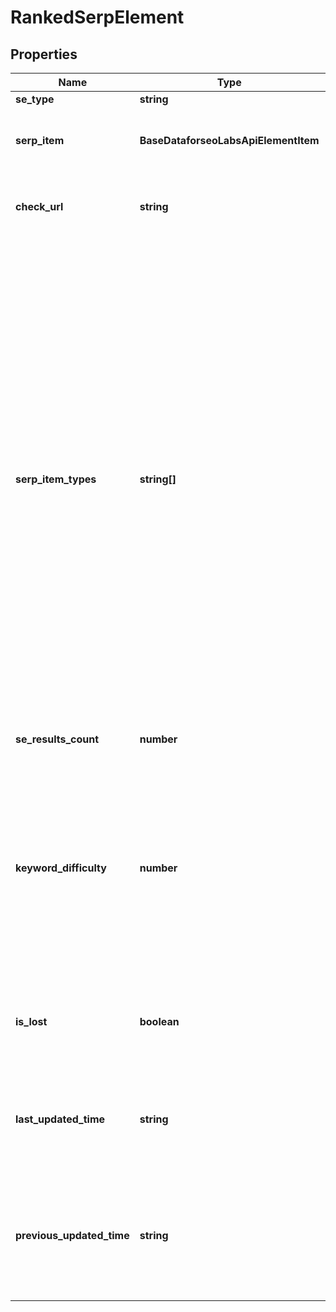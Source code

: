 # RankedSerpElement

## Properties

| Name | Type | Description | Notes |
|------------ | ------------- | ------------- | -------------|
**se_type** | **string** | search engine type |[optional]|
**serp_item** | **BaseDataforseoLabsApiElementItem** | contains data on the SERP element<br>the list of supported SERP elements can be found below |[optional]|
**check_url** | **string** | direct URL to search engine results<br>you can use it to make sure that we provided accurate results |[optional]|
**serp_item_types** | **string[]** | types of search results in SERP<br>contains types of search results (items) found in SERP<br>all possible item types can be found here, they include:<br>answer_box, app, carousel, multi_carousel, featured_snippet, google_flights, google_reviews, images, jobs, knowledge_graph, local_pack, map, organic, paid, people_also_ask, related_searches, people_also_search, shopping, top_stories, twitter, video, events, mention_carousel, recipes, top_sights, scholarly_articles, popular_products, podcasts, questions_and_answers, find_results_on, stocks_box;<br>note that the actual results will be returned only for organic, paid, featured_snippet, local_pack, and ai_overview_reference elements |[optional]|
**se_results_count** | **number** | number of search results for the returned keyword |[optional]|
**keyword_difficulty** | **number** | difficulty of ranking in the first top-10 organic results for a keyword<br>indicates the chance of getting in top-10 organic results for a keyword on a logarithmic scale from 0 to 100;<br>calculated by analysing, among other parameters, link profiles of the first 10 pages in SERP;<br>learn more about the metric in this help center guide |[optional]|
**is_lost** | **boolean** | lost ranked elements<br>indicates how many ranked elements of this target were previously presented in SERPs, but weren’t found during the last check |[optional]|
**last_updated_time** | **string** | date and time when SERP data was updated<br>in the UTC format: “yyyy-mm-dd hh-mm-ss +00:00”<br>example:<br>2019-11-15 12:57:46 +00:00 |[optional]|
**previous_updated_time** | **string** | previous to the most recent date and time when SERP data was updated<br>in the UTC format: “yyyy-mm-dd hh-mm-ss +00:00”<br>example:<br>2019-10-15 12:57:46 +00:00 |[optional]|